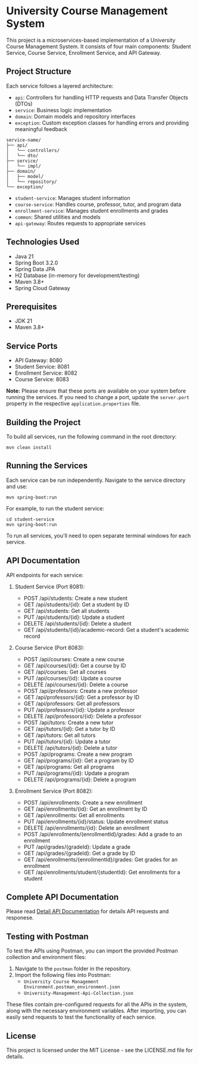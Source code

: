 # University Course Management System

This project is a microservices-based implementation of a University Course Management System. It consists of four main components: Student Service, Course Service, Enrollment Service, and API Gateway.

## Project Structure

Each service follows a layered architecture:

- `api`: Controllers for handling HTTP requests and Data Transfer Objects (DTOs)
- `service`: Business logic implementation
- `domain`: Domain models and repository interfaces
- `exception`: Custom exception classes for handling errors and providing meaningful feedback

```
service-name/
├── api/
│   └── controllers/
│   └── dto/
├── service/
│   └── impl/
├── domain/
│   ├── model/
│   └── repository/
└── exception/
```

- `student-service`: Manages student information
- `course-service`: Handles course, professor, tutor, and program data
- `enrollment-service`: Manages student enrollments and grades
- `common`: Shared utilities and models
- `api-gateway`: Routes requests to appropriate services

## Technologies Used

- Java 21
- Spring Boot 3.2.0
- Spring Data JPA
- H2 Database (in-memory for development/testing)
- Maven 3.8+
- Spring Cloud Gateway

## Prerequisites

- JDK 21
- Maven 3.8+

## Service Ports

- API Gateway: 8080
- Student Service: 8081
- Enrollment Service: 8082
- Course Service: 8083

**Note:** Please ensure that these ports are available on your system before running the services. If you need to change a port, update the `server.port` property in the respective `application.properties` file.

## Building the Project

To build all services, run the following command in the root directory:

```
mvn clean install
```

## Running the Services

Each service can be run independently. Navigate to the service directory and use:

```
mvn spring-boot:run
```

For example, to run the student service:

```
cd student-service
mvn spring-boot:run
```

To run all services, you'll need to open separate terminal windows for each service.

## API Documentation

API endpoints for each service:

1. Student Service (Port 8081):

   - POST /api/students: Create a new student
   - GET /api/students/{id}: Get a student by ID
   - GET /api/students: Get all students
   - PUT /api/students/{id}: Update a student
   - DELETE /api/students/{id}: Delete a student
   - GET /api/students/{id}/academic-record: Get a student's academic record

2. Course Service (Port 8083):

   - POST /api/courses: Create a new course
   - GET /api/courses/{id}: Get a course by ID
   - GET /api/courses: Get all courses
   - PUT /api/courses/{id}: Update a course
   - DELETE /api/courses/{id}: Delete a course
   - POST /api/professors: Create a new professor
   - GET /api/professors/{id}: Get a professor by ID
   - GET /api/professors: Get all professors
   - PUT /api/professors/{id}: Update a professor
   - DELETE /api/professors/{id}: Delete a professor
   - POST /api/tutors: Create a new tutor
   - GET /api/tutors/{id}: Get a tutor by ID
   - GET /api/tutors: Get all tutors
   - PUT /api/tutors/{id}: Update a tutor
   - DELETE /api/tutors/{id}: Delete a tutor
   - POST /api/programs: Create a new program
   - GET /api/programs/{id}: Get a program by ID
   - GET /api/programs: Get all programs
   - PUT /api/programs/{id}: Update a program
   - DELETE /api/programs/{id}: Delete a program

3. Enrollment Service (Port 8082):
   - POST /api/enrollments: Create a new enrollment
   - GET /api/enrollments/{id}: Get an enrollment by ID
   - GET /api/enrollments: Get all enrollments
   - PUT /api/enrollments/{id}/status: Update enrollment status
   - DELETE /api/enrollments/{id}: Delete an enrollment
   - POST /api/enrollments/{enrollmentId}/grades: Add a grade to an enrollment
   - PUT /api/grades/{gradeId}: Update a grade
   - GET /api/grades/{gradeId}: Get a grade by ID
   - GET /api/enrollments/{enrollmentId}/grades: Get grades for an enrollment
   - GET /api/enrollments/student/{studentId}: Get enrollments for a student

## Complete API Documentation

Please read [Detail API Documentation](Detail_APIs_Documentation.md) for details API requests and responese.

## Testing with Postman

To test the APIs using Postman, you can import the provided Postman collection and environment files:

1. Navigate to the `postman` folder in the repository.
2. Import the following files into Postman:
   - `University Course Management Environment.postman_environment.json`
   - `University-Management-Api-Collection.json`

These files contain pre-configured requests for all the APIs in the system, along with the necessary environment variables. After importing, you can easily send requests to test the functionality of each service.

## License

This project is licensed under the MIT License - see the LICENSE.md file for details.
